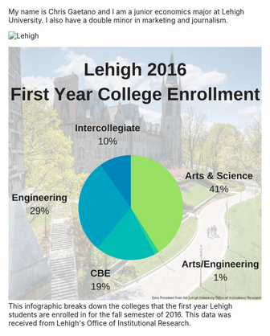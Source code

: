 My name is Chris Gaetano and I am a junior economics major at Lehigh University. I also have a double minor in marketing and journalism. 

![Lehigh](http://media.nola.com/lsu_impact/photo/lehigh-logojpg-60b855c91fdfc042.jpg)

![Class](https://github.com/ChrisGaetano/ChrisGaetano.github.io/blob/master/Lehigh%20Github.png?raw=true)
This infographic breaks down the colleges that the first year Lehigh students are enrolled in for the fall semester of 2016. This data was received from Lehigh's Office of Institutional Research. 
